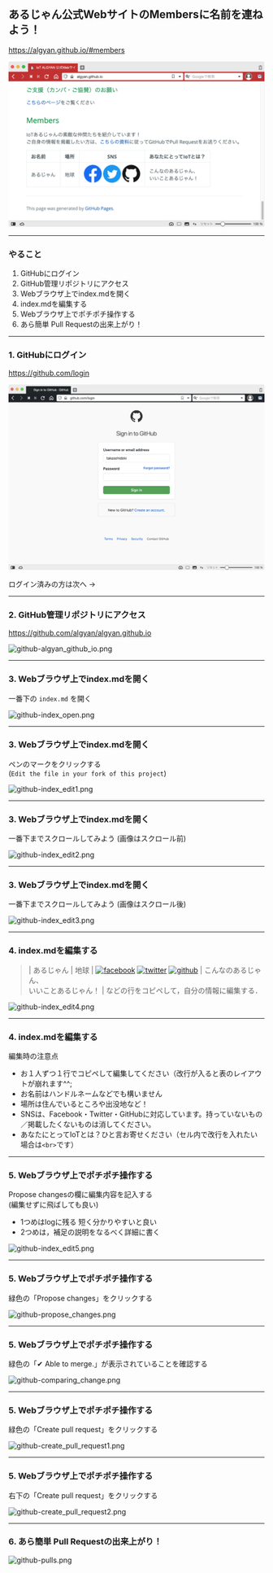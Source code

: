 ## あるじゃん公式WebサイトのMembersに名前を連ねよう！

https://algyan.github.io/#members

![web-members](assets/web-members.png)

---

### やること

1. GitHubにログイン
2. GitHub管理リポジトリにアクセス
3. Webブラウザ上でindex.mdを開く
4. index.mdを編集する
5. Webブラウザ上でポチポチ操作する
6. あら簡単 Pull Requestの出来上がり！

---

### 1. GitHubにログイン

https://github.com/login

![github-login](assets/github-login.png)

ログイン済みの方は次へ →

---

### 2. GitHub管理リポジトリにアクセス

https://github.com/algyan/algyan.github.io

![github-algyan_github_io.png](github-algyan_github_io.png)

---

### 3. Webブラウザ上でindex.mdを開く

一番下の `index.md` を開く

![github-index_open.png](github-index_open.png)

---

### 3. Webブラウザ上でindex.mdを開く

ペンのマークをクリックする  
(`Edit the file in your fork of this project`)

![github-index_edit1.png](github-index_edit1.png)

---

### 3. Webブラウザ上でindex.mdを開く

一番下までスクロールしてみよう
(画像はスクロール前)

![github-index_edit2.png](github-index_edit2.png)

---

### 3. Webブラウザ上でindex.mdを開く

一番下までスクロールしてみよう
(画像はスクロール後)

![github-index_edit3.png](github-index_edit3.png)

---

### 4. index.mdを編集する

> | あるじゃん  | 地球    | [![facebook](img/facebook.png)](https://facebook.com/groups/ioytjp/) [![twitter](img/twitter.png)](https://twitter.com/IOT_ALGYAN) [![github](img/github.png)](https://github.com/algyan)   | こんなのあるじゃん、<br>いいことあるじゃん！ |
などの行をコピペして，自分の情報に編集する．

![github-index_edit4.png](github-index_edit4.png)

---

### 4. index.mdを編集する

編集時の注意点
- お１人ずつ１行でコピペして編集してください（改行が入ると表のレイアウトが崩れます^^;
- お名前はハンドルネームなどでも構いません
- 場所は住んでいるところや出没地など！
- SNSは、Facebook・Twitter・GitHubに対応しています。持っていないもの／掲載したくないものは消してください。
- あなたにとってIoTとは？ひと言お寄せください（セル内で改行を入れたい場合は`<br>`です）

---

### 5. Webブラウザ上でポチポチ操作する

Propose changesの欄に編集内容を記入する  
(編集せずに飛ばしても良い)
- 1つめはlogに残る 短く分かりやすいと良い
- 2つめは，補足の説明をなるべく詳細に書く

![github-index_edit5.png](github-index_edit5.png)

---

### 5. Webブラウザ上でポチポチ操作する

緑色の「Propose changes」をクリックする

![github-propose_changes.png](github-propose_changes.png)

---

### 5. Webブラウザ上でポチポチ操作する

緑色の「✔ Able to merge.」が表示されていることを確認する

![github-comparing_change.png](github-comparing_change.png)

---

### 5. Webブラウザ上でポチポチ操作する

緑色の「Create pull request」をクリックする

![github-create_pull_request1.png](github-create_pull_request1.png)

---

### 5. Webブラウザ上でポチポチ操作する

右下の「Create pull request」をクリックする

![github-create_pull_request2.png](github-create_pull_request2.png)

---

### 6. あら簡単 Pull Requestの出来上がり！

![github-pulls.png](github-pulls.png)

